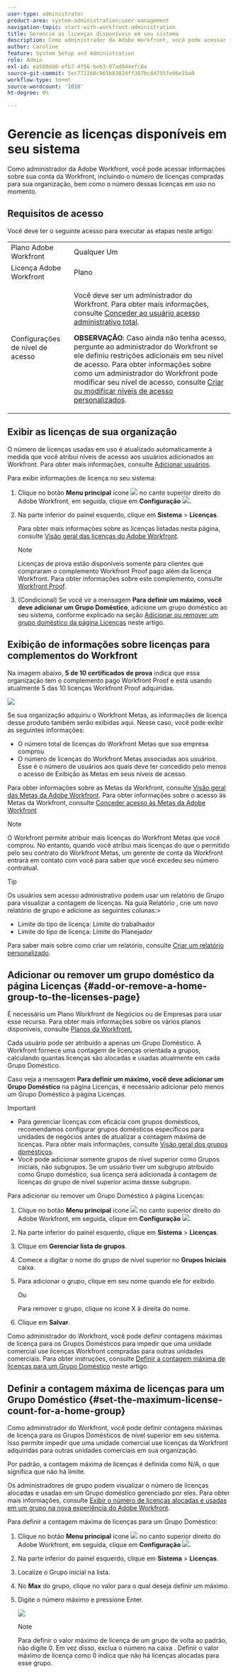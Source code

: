 ```yaml
---
user-type: administrator
product-area: system-administration;user-management
navigation-topic: start-with-workfront-administration
title: Gerencie as licenças disponíveis em seu sistema
description: Como administrador da Adobe Workfront, você pode acessar informações sobre sua conta da Workfront, incluindo o número de licenças compradas para sua organização, bem como o número dessas licenças em uso no momento.
author: Caroline
feature: System Setup and Administration
role: Admin
exl-id: ea580dd0-efb7-4f56-beb3-07ad044efc8a
source-git-commit: 5ec772260c965b83824ff307bc84755fe06e1ba0
workflow-type: tm+mt
source-wordcount: '1018'
ht-degree: 0%

---
```


# Gerencie as licenças disponíveis em seu sistema

Como administrador da Adobe Workfront, você pode acessar informações sobre sua conta da Workfront, incluindo o número de licenças compradas para sua organização, bem como o número dessas licenças em uso no momento.

## Requisitos de acesso

Você deve ter o seguinte acesso para executar as etapas neste artigo:

<table style="table-layout:auto">
 <col> 
 <col> 
 <tbody> 
  <tr> 
   <td role="rowheader">Plano Adobe Workfront</td> 
   <td>Qualquer Um</td> 
  </tr> 
  <tr> 
   <td role="rowheader">Licença Adobe Workfront</td> 
   <td>Plano</td> 
  </tr> 
  <tr> 
   <td role="rowheader">Configurações de nível de acesso</td> 
   <td> <p>Você deve ser um administrador do Workfront. Para obter mais informações, consulte <a href="../../administration-and-setup/add-users/configure-and-grant-access/grant-a-user-full-administrative-access.md" class="MCXref xref">Conceder ao usuário acesso administrativo total</a>.</p> <p><b>OBSERVAÇÃO</b>: Caso ainda não tenha acesso, pergunte ao administrador do Workfront se ele definiu restrições adicionais em seu nível de acesso. Para obter informações sobre como um administrador do Workfront pode modificar seu nível de acesso, consulte <a href="../../administration-and-setup/add-users/configure-and-grant-access/create-modify-access-levels.md" class="MCXref xref">Criar ou modificar níveis de acesso personalizados</a>.</p> </td> 
  </tr> 
 </tbody> 
</table>

## Exibir as licenças de sua organização

O número de licenças usadas em uso é atualizado automaticamente à medida que você atribui níveis de acesso aos usuários adicionados ao Workfront. Para obter mais informações, consulte [Adicionar usuários](../../administration-and-setup/add-users/create-and-manage-users/add-users.md).

Para exibir informações de licença no seu sistema:

1. Clique no botão **Menu principal** ícone ![](assets/main-menu-icon.png) no canto superior direito do Adobe Workfront, em seguida, clique em **Configuração** ![](assets/gear-icon-settings.png).

1. Na parte inferior do painel esquerdo, clique em **Sistema** > **Licenças**.

   Para obter mais informações sobre as licenças listadas nesta página, consulte [Visão geral das licenças do Adobe Workfront](../../administration-and-setup/add-users/access-levels-and-object-permissions/wf-licenses.md).

   >[!NOTE]
   >
   >Licenças de prova estão disponíveis somente para clientes que compraram o complemento Workfront Proof pago além da licença Workfront. Para obter informações sobre este complemento, consulte [Workfront Proof](../../workfront-proof/workfront-proof.md).

1. (Condicional) Se você vir a mensagem **Para definir um máximo, você deve adicionar um Grupo Doméstico**, adicione um grupo doméstico ao seu sistema, conforme explicado na seção [Adicionar ou remover um grupo doméstico da página Licenças](#add-or-remove-a-home-group-to-the-licenses-page) neste artigo.

## Exibição de informações sobre licenças para complementos do Workfront

Na imagem abaixo, **5 de 10 certificados de prova** indica que essa organização tem o complemento pago Workfront Proof e está usando atualmente 5 das 10 licenças Workfront Proof adquiridas.

![](assets/updated-licenses-page.png)

Se sua organização adquiriu o Workfront Metas, as informações de licença desse produto também serão exibidas aqui. Nesse caso, você pode exibir as seguintes informações:

* O número total de licenças do Workfront Metas que sua empresa comprou
* O número de licenças do Workfront Metas associadas aos usuários. Esse é o número de usuários aos quais deve ter concedido pelo menos o acesso de Exibição às Metas em seus níveis de acesso.

Para obter informações sobre as Metas da Workfront, consulte [Visão geral das Metas da Adobe Workfront](../../workfront-goals/goal-management/wf-goals-overview.md). Para obter informações sobre o acesso às Metas da Workfront, consulte [Conceder acesso às Metas da Adobe Workfront](../../administration-and-setup/add-users/configure-and-grant-access/grant-access-goals.md)

>[!NOTE]
>
>O Workfront permite atribuir mais licenças do Workfront Metas que você comprou. No entanto, quando você atribui mais licenças do que o permitido pelo seu contrato do Workfront Metas, um gerente de conta da Workfront entrará em contato com você para saber que você excedeu seu número contratual.

<!--
If an organization has other paid add-on products, their license information also displays here. If the organization doesn't have any paid add-on products, nothing displays here. (Drafted this because not sure this is accurate: Scenario Planner is an add-on product and its licenses are not displayed there.)
-->

>[!TIP]
>
>Os usuários sem acesso administrativo podem usar um relatório de Grupo para visualizar a contagem de licenças. Na guia Relatório , crie um novo relatório de grupo e adicione as seguintes colunas:>
>* Limite do tipo de licença: Limite do trabalhador
>* Limite do tipo de licença: Limite do Planejador
>
>Para saber mais sobre como criar um relatório, consulte [Criar um relatório personalizado](../../reports-and-dashboards/reports/creating-and-managing-reports/create-custom-report.md).

## Adicionar ou remover um grupo doméstico da página Licenças {#add-or-remove-a-home-group-to-the-licenses-page}

É necessário um Plano Workfront de Negócios ou de Empresas para usar esse recurso. Para obter mais informações sobre os vários planos disponíveis, consulte [Planos da Workfront.](https://www.workfront.com/plans)

Cada usuário pode ser atribuído a apenas um Grupo Doméstico. A Workfront fornece uma contagem de licenças orientada a grupos, calculando quantas licenças são alocadas e usadas atualmente em cada Grupo Doméstico.

Caso veja a mensagem **Para definir um máximo, você deve adicionar um Grupo Doméstico** na página Licenças, é necessário adicionar pelo menos um Grupo Doméstico à página Licenças.

>[!IMPORTANT]
>
>* Para gerenciar licenças com eficácia com grupos domésticos, recomendamos configurar grupos domésticos específicos para unidades de negócios antes de atualizar a contagem máxima de licenças. Para obter mais informações, consulte [Visão geral dos grupos domésticos](../../administration-and-setup/manage-groups/groups-overview/home-groups.md).
>* Você pode adicionar somente grupos de nível superior como Grupos iniciais, não subgrupos. Se um usuário tiver um subgrupo atribuído como Grupo doméstico, sua licença será adicionada à contagem de licenças do grupo de nível superior acima desse subgrupo.
>


Para adicionar ou remover um Grupo Doméstico à página Licenças:

1. Clique no botão **Menu principal** ícone ![](assets/main-menu-icon.png) no canto superior direito do Adobe Workfront, em seguida, clique em **Configuração** ![](assets/gear-icon-settings.png).

1. Na parte inferior do painel esquerdo, clique em **Sistema** > **Licenças**.

1. Clique em **Gerenciar lista de grupos**.
1. Comece a digitar o nome do grupo de nível superior no **Grupos Iniciais** caixa.
1. Para adicionar o grupo, clique em seu nome quando ele for exibido.

   Ou

   Para remover o grupo, clique no ícone X à direita do nome.

1. Clique em **Salvar**.

Como administrador do Workfront, você pode definir contagens máximas de licença para os Grupos Domésticos para impedir que uma unidade comercial use licenças Workfront compradas para outras unidades comerciais. Para obter instruções, consulte [Definir a contagem máxima de licenças para um Grupo Doméstico](#set-the-maximum-license-count-for-a-home-group) neste artigo.

## Definir a contagem máxima de licenças para um Grupo Doméstico {#set-the-maximum-license-count-for-a-home-group}

Como administrador do Workfront, você pode definir contagens máximas de licença para os Grupos Domésticos de nível superior em seu sistema. Isso permite impedir que uma unidade comercial use licenças da Workfront adquiridas para outras unidades comerciais em sua organização.

Por padrão, a contagem máxima de licenças é definida como N/A, o que significa que não há limite.

Os administradores de grupo podem visualizar o número de licenças alocadas e usadas em um Grupo doméstico gerenciado por eles. Para obter mais informações, consulte [Exibir o número de licenças alocadas e usadas em um grupo na nova experiência do Adobe Workfront](../../administration-and-setup/manage-groups/create-and-manage-groups/view-number-licenses-allocated-used-group.md).

Para definir a contagem máxima de licenças para um Grupo Doméstico:

1. Clique no botão **Menu principal** ícone ![](assets/main-menu-icon.png) no canto superior direito do Adobe Workfront, em seguida, clique em **Configuração** ![](assets/gear-icon-settings.png).

1. Na parte inferior do painel esquerdo, clique em **Sistema** > **Licenças**.

1. Localize o Grupo inicial na lista.
1. No **Max** do grupo, clique no valor para o qual deseja definir um máximo.
1. Digite o número máximo e pressione Enter.

   ![](assets/updated-max.png)

   >[!NOTE]
   >
   >Para definir o valor máximo de licença de um grupo de volta ao padrão, não digite 0. Em vez disso, exclua o número na caixa . Definir o valor máximo de licença como 0 indica que não há licenças alocadas para esse grupo.
